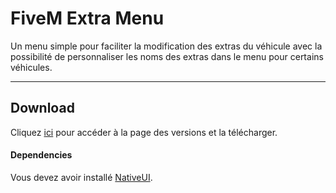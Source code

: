 # FiveM Extra Menu

Un menu simple pour faciliter la modification des extras du véhicule avec la possibilité de personnaliser les noms des extras dans le menu pour certains véhicules.

---

## Download

Cliquez [ici](https://github.com/TheColonel92/ExtraMenu) pour accéder à la page des versions et la télécharger.

#### Dependencies

Vous devez avoir installé [NativeUI](https://forum.cfx.re/t/release-dev-nativeeuilua/98318).
